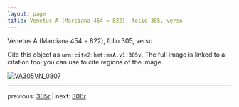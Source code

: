 ```yaml
---
layout: page
title: Venetus A (Marciana 454 = 822), folio 305, verso
---
```


Venetus A (Marciana 454 = 822), folio 305, verso

Cite this object as `urn:cite2:hmt:msA.v1:305v`.  The full image is linked to a citation tool you can use to cite regions of the image.

[![VA305VN_0807](http://www.homermultitext.org/iipsrv?IIIF=/project/homer/pyramidal/deepzoom/hmt/vaimg/2017a/VA305VN_0807.tif/full/800,/0/default.jpg)](http://www.homermultitext.org/ict2/?urn=urn:cite2:hmt:vaimg.2017a:VA305VN_0807) 

---

previous:  [305r](../305r/) | next: [306r](../306r/)